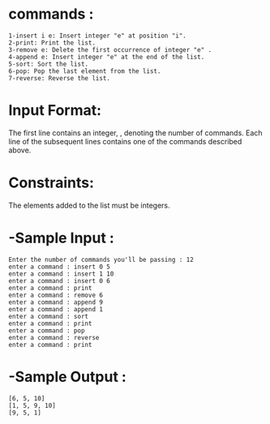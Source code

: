 # commands :
```
1-insert i e: Insert integer "e" at position "i".
2-print: Print the list.
3-remove e: Delete the first occurrence of integer "e" .
4-append e: Insert integer "e" at the end of the list.
5-sort: Sort the list.
6-pop: Pop the last element from the list.
7-reverse: Reverse the list.
```
# Input Format:

The first line contains an integer, , denoting the number of commands.
Each line  of the  subsequent lines contains one of the commands described above.

# Constraints:

The elements added to the list must be integers.

# -Sample Input :
```
Enter the number of commands you'll be passing : 12
enter a command : insert 0 5
enter a command : insert 1 10
enter a command : insert 0 6
enter a command : print
enter a command : remove 6
enter a command : append 9
enter a command : append 1
enter a command : sort
enter a command : print
enter a command : pop
enter a command : reverse
enter a command : print
```
# -Sample Output :
```
[6, 5, 10]
[1, 5, 9, 10]
[9, 5, 1]
```
